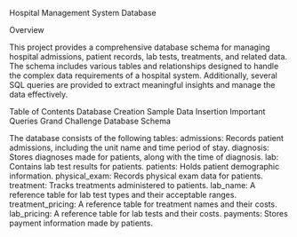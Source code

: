 Hospital Management System Database

Overview

This project provides a comprehensive database schema for managing hospital admissions, patient records, lab tests, treatments, and related data. The schema includes various tables and relationships designed to handle the complex data requirements of a hospital system. Additionally, several SQL queries are provided to extract meaningful insights and manage the data effectively.


Table of Contents
Database Creation
Sample Data Insertion
Important Queries
Grand Challenge
Database Schema

The database consists of the following tables:
admissions: Records patient admissions, including the unit name and time period of stay.
diagnosis: Stores diagnoses made for patients, along with the time of diagnosis.
lab: Contains lab test results for patients.
patients: Holds patient demographic information.
physical_exam: Records physical exam data for patients.
treatment: Tracks treatments administered to patients.
lab_name: A reference table for lab test types and their acceptable ranges.
treatment_pricing: A reference table for treatment names and their costs.
lab_pricing: A reference table for lab tests and their costs.
payments: Stores payment information made by patients.

